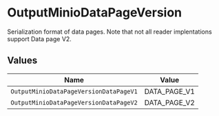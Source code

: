 # OutputMinioDataPageVersion

Serialization format of data pages. Note that not all reader implentations support Data page V2.


## Values

| Name                                   | Value                                  |
| -------------------------------------- | -------------------------------------- |
| `OutputMinioDataPageVersionDataPageV1` | DATA_PAGE_V1                           |
| `OutputMinioDataPageVersionDataPageV2` | DATA_PAGE_V2                           |